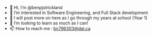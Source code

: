 - 👋 Hi, I’m @benpjstrickland
- 👀 I’m interested in Software Engineering, and Full Stack development
- 🌱 I will post more on here as I go through my years at school (Year 1)
- 💞️ I’m looking to learn as much as I can!
- 📫 How to reach me : bn796303@dal.ca

<!---
benpjstrickland/benpjstrickland is a ✨ special ✨ repository because its `README.md` (this file) appears on your GitHub profile.
You can click the Preview link to take a look at your changes.
--->

